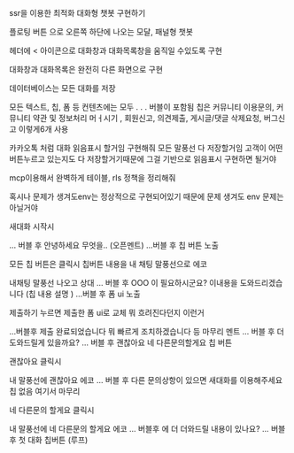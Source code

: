 ssr을 이용한 최적화 대화형 챗봇 구현하기

플로팅 버튼 으로 오른쪽 하단에 나오는 모달, 패널형 챗봇

헤더에 < 아이콘으로 대화창과 대화목록창을 움직일 수있도록 구현

대화창과 대화목록은 완전히 다른 화면으로 구현

데이터베이스는 모든 대화를 저장

모든 텍스트, 칩, 폼 등 컨텐츠에는 모두 . . . 버블이 포함됨
칩은 커뮤니티 이용문의, 커뮤니티 약관 및 정보처리 머ㅓ시기 , 회원신고, 의견제출, 게시글/댓글 삭제요청, 버그신고 이렇게6개 사용 

카카오톡 처럼 대화 읽음표시 할거임 구현해줘
모든 말풍선 다 저장할거임 고객이 어떤 버튼누르고 있는지도 다 저장할거기때문에
그걸 기반으로 읽음표시 구현하면 될거야

mcp이용해서 완벽하게 테이블, rls 정책을 정리해줘 

혹시나 문제가 생겨도env는 정상적으로 구현되어있기 때문에 문제 생겨도 env 문제는 아닐거야


새대화 시작시

… 버블 후 안녕하세요 무엇을.. (오픈멘트)
…버블 후 칩 버튼 노출

모든 칩 버튼은 클릭시 칩버튼 내용을 내 채팅 말풍선으로 에코 

내채팅 말풍선 나오고 
상대 … 버블 후 
OOO 이 필요하시군요? 이내용을 도와드리겠습니다 (칩 내용 설명 )
…버블 후
폼 ui 노출 

제출하기 누르면
제출한 폼 ui로 교체 뭐 흐려진다던지 이런거

…버블후 제출 완료되었습니다 뭐 빠르게 조치하겠습니다 등 마무리 멘트
… 버블 후 더 도와드릴게 있을까요?
… 버블 후 괜찮아요 네 다른문의할게요 칩 버튼

괜찮아요 클릭시

내 말풍선에 괜찮아요 에코
… 버블 후 다른 문의상항이 있으면 새대화를 이용해주세요 
칩 없음 여기서 마무리

네 다른문의 할게요 클릭시

내 말풍선에 네 다른문의 할게요 에코
… 버블후 에 더 더와드릴 내용이 있나요?
… 버블후 
첫 대화 칩버튼 (루프)